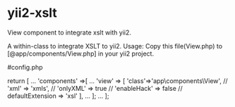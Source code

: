 # yii2-xslt
View component to integrate xslt with yii2.

  A within-class to integrate XSLT to yii2.
  Usage:
  Copy this file(View.php) to [@app/components/View.php] in your yii2 project.
 
  #config.php
  
  return [
       ...
       'components' =>[
           ...
           'view' => [
               'class'=>'app\components\View',
               // 'xml' => 'xmls',
               // 'onlyXML' => true
               // 'enableHack' => false
               //  defaultExtension => 'xsl'
           ],
           ...
       ];
       ...
  ];
 
 

